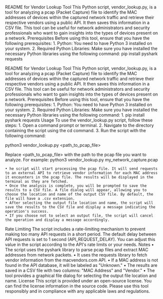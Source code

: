 ﻿README for Vendor Lookup Tool
This Python script, vendor_lookup.py, is a tool for analyzing a pcap (Packet Capture) file to identify the MAC addresses of devices within the captured network traffic and retrieve their respective vendors using a public API. It then saves this information in a CSV file. This tool can be useful for network administrators and security professionals who want to gain insights into the types of devices present on a network.
Prerequisites
Before using this tool, ensure that you have the following prerequisites:
    1. Python: You need to have Python 3 installed on your system.
    2. Required Python Libraries: Make sure you have installed the necessary Python libraries using the following command:
pip install pyshark requests

README for Vendor Lookup Tool
This Python script, vendor_lookup.py, is a tool for analyzing a pcap (Packet Capture) file to identify the MAC addresses of devices within the captured network traffic and retrieve their respective vendors using a public API. It then saves this information in a CSV file. This tool can be useful for network administrators and security professionals who want to gain insights into the types of devices present on a network.
Prerequisites
Before using this tool, ensure that you have the following prerequisites:
    1. Python: You need to have Python 3 installed on your system.
    2. Required Python Libraries: Make sure you have installed the necessary Python libraries using the following command:
    1. pip install pyshark requests
Usage
To use the vendor_lookup.py script, follow these steps:
    1. Open a command prompt or terminal.
    2. Navigate to the directory containing the script using the cd command.
    3. Run the script with the following command:

python3 vendor_lookup.py <path_to_pcap_file>

Replace <path_to_pcap_file> with the path to the pcap file you want to analyze.
For example:
python3 vendor_lookup.py my_network_capture.pcap

    • he script will start processing the pcap file. It will send requests to an external API to retrieve vendor information for each MAC address it encounters in the pcap file. The results will be displayed in the terminal as they are fetched.
    • Once the analysis is complete, you will be prompted to save the results to a CSV file. A file dialog will appear, allowing you to choose the location and name of the output CSV file. By default, the file will have a .csv extension.
    • After selecting the output file location and name, the script will save the results to the CSV file and display a message indicating the operation's success.
    • If you choose not to select an output file, the script will cancel the operation and display a message accordingly.
Rate Limiting
The script includes a rate-limiting mechanism to prevent making too many API requests in a short period. The default delay between API requests is set to 1 second (API_REQUEST_DELAY). You can adjust this value in the script according to the API's rate limits or your needs.
Notes
    • The script uses the pyshark library to parse pcap files and extract MAC addresses from network packets.
    • It uses the requests library to fetch vendor information from the macvendors.com API.
    • If a MAC address is not found in the API database, it will be labeled as "Unknown."
    • The results are saved in a CSV file with two columns: "MAC Address" and "Vendor."
    • The tool provides a graphical file dialog for selecting the output file location and name.
License
This script is provided under an open-source license. You can find the license information in the source code.
Please use this tool responsibly and in compliance with any applicable laws and regulations.


